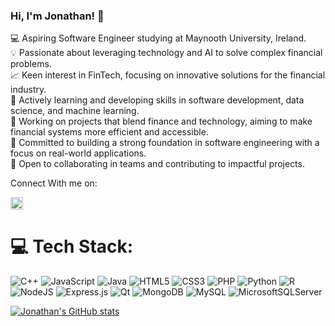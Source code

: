 ### Hi, I'm Jonathan! 👋

💻 Aspiring Software Engineer studying at Maynooth University, Ireland.<br/>
💡 Passionate about leveraging technology and AI to solve complex financial problems.<br/>
📈 Keen interest in FinTech, focusing on innovative solutions for the financial industry.<br/>
🧠 Actively learning and developing skills in software development, data science, and machine learning.<br/>
🚀 Working on projects that blend finance and technology, aiming to make financial systems more efficient and accessible.<br/>
🎯 Committed to building a strong foundation in software engineering with a focus on real-world applications.<br/>
🤝 Open to collaborating in teams and contributing to impactful projects.<br/>

Connect With me on:<br/>

<a href="https://www.linkedin.com/in/jonathan-kadiri-a06980243">
    <img src="https://upload.wikimedia.org/wikipedia/commons/c/ca/LinkedIn_logo_initials.png" alt="LinkedIn" width="20" height="20">
</a>


# 💻 Tech Stack:
![C++](https://img.shields.io/badge/c++-%2300599C.svg?style=for-the-badge&logo=c%2B%2B&logoColor=white) ![JavaScript](https://img.shields.io/badge/javascript-%23323330.svg?style=for-the-badge&logo=javascript&logoColor=%23F7DF1E) ![Java](https://img.shields.io/badge/java-%23ED8B00.svg?style=for-the-badge&logo=openjdk&logoColor=white) ![HTML5](https://img.shields.io/badge/html5-%23E34F26.svg?style=for-the-badge&logo=html5&logoColor=white) ![CSS3](https://img.shields.io/badge/css3-%231572B6.svg?style=for-the-badge&logo=css3&logoColor=white) ![PHP](https://img.shields.io/badge/php-%23777BB4.svg?style=for-the-badge&logo=php&logoColor=white) ![Python](https://img.shields.io/badge/python-3670A0?style=for-the-badge&logo=python&logoColor=ffdd54) ![R](https://img.shields.io/badge/r-%23276DC3.svg?style=for-the-badge&logo=r&logoColor=white) ![NodeJS](https://img.shields.io/badge/node.js-6DA55F?style=for-the-badge&logo=node.js&logoColor=white) ![Express.js](https://img.shields.io/badge/express.js-%23404d59.svg?style=for-the-badge&logo=express&logoColor=%2361DAFB) ![Qt](https://img.shields.io/badge/Qt-%23217346.svg?style=for-the-badge&logo=Qt&logoColor=white) ![MongoDB](https://img.shields.io/badge/MongoDB-%234ea94b.svg?style=for-the-badge&logo=mongodb&logoColor=white) ![MySQL](https://img.shields.io/badge/mysql-4479A1.svg?style=for-the-badge&logo=mysql&logoColor=white) ![MicrosoftSQLServer](https://img.shields.io/badge/Microsoft%20SQL%20Server-CC2927?style=for-the-badge&logo=microsoft%20sql%20server&logoColor=white)


[![Jonathan's GitHub stats](https://github-readme-stats.vercel.app/api?username=jonathankadiri0&theme=dark&show_icons=true)](https://github.com/anuraghazra/github-readme-stats)

  

 


